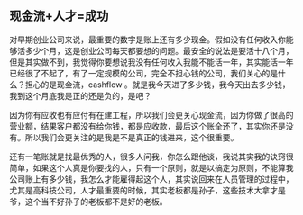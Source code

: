 ## 现金流+人才=成功

对早期创业公司来说，最重要的数字是账上还有多少现金。假如没有任何收入你能够活多少个月，这是创业公司每天都要想的问题。最安全的说法是要活十八个月，但是其实做不到，我觉得你要想说我没有任何收入我能不能活一年，其实能活一年已经很了不起了，有了一定规模的公司，完全不担心钱的公司，我们关心的是什么？担心的是现金流，cashflow 。就是我今天进了多少钱，我今天出去多少钱，我到这个月底我是正的还是负的，是吧？ 

因为你有应收也有应付有在建工程，所以我们会更关心现金流，因为你做了很高的营业额，结果客户都没有给你钱，都是应收款，最后这个账全还了，其实你还是没有。所以我们会更关注的是我是不是真正的钱进来，这个很重要。 

还有一笔账就是找最优秀的人，很多人问我，你怎么跟他谈，我说其实我的诀窍很简单，如果这个人真是你要找的人，只有一个原则，就是以搞定为原则，不能算我公司账上有多少钱，我怎么才能雇得起这个人，其实说回来在人员管理的过程中，尤其是高科技公司，人才最重要的时候，其实老板都是孙子，这些技术大拿才是爷，这个当不好孙子的老板都不是好的老板。 